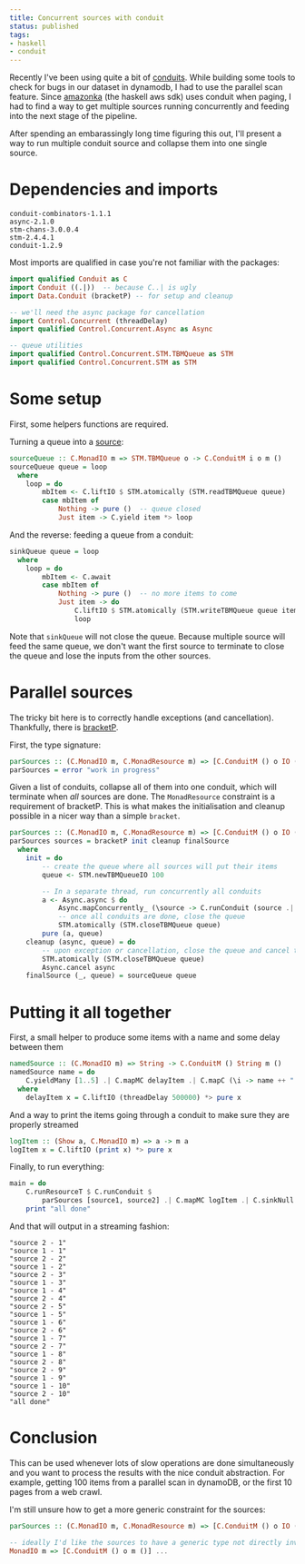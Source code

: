 ```yaml
---
title: Concurrent sources with conduit
status: published
tags:
- haskell
- conduit
---
```


Recently I've been using quite a bit of [conduits](http://hackage.haskell.org/package/conduit). While building some tools to check for bugs in our dataset in dynamodb, I had to use the parallel scan feature. Since [amazonka](https://hackage.haskell.org/package/amazonka) (the haskell aws sdk) uses conduit when paging, I had to find a way to get multiple sources running concurrently and feeding into the next stage of the pipeline.

After spending an embarassingly long time figuring this out, I'll present a way to run multiple conduit source and collapse them into one single source.

# Dependencies and imports

```
conduit-combinators-1.1.1
async-2.1.0
stm-chans-3.0.0.4
stm-2.4.4.1
conduit-1.2.9
```

Most imports are qualified in case you're not familiar with the packages:

```haskell
import qualified Conduit as C
import Conduit ((.|))  -- because C..| is ugly
import Data.Conduit (bracketP) -- for setup and cleanup

-- we'll need the async package for cancellation
import Control.Concurrent (threadDelay)
import qualified Control.Concurrent.Async as Async

-- queue utilities
import qualified Control.Concurrent.STM.TBMQueue as STM
import qualified Control.Concurrent.STM as STM

```

# Some setup

First, some helpers functions are required.

Turning a queue into a [source](http://hackage.haskell.org/package/conduit-1.2.9/docs/Data-Conduit.html#t:Source):
```haskell
sourceQueue :: C.MonadIO m => STM.TBMQueue o -> C.ConduitM i o m ()
sourceQueue queue = loop
  where
    loop = do
        mbItem <- C.liftIO $ STM.atomically (STM.readTBMQueue queue)
        case mbItem of
            Nothing -> pure ()  -- queue closed
            Just item -> C.yield item *> loop
```

And the reverse: feeding a queue from a conduit:

```haskell
sinkQueue queue = loop
  where
    loop = do
        mbItem <- C.await
        case mbItem of
            Nothing -> pure ()  -- no more items to come
            Just item -> do
                C.liftIO $ STM.atomically (STM.writeTBMQueue queue item)
                loop
```

Note that `sinkQueue` will not close the queue. Because multiple source will feed the same queue, we don't want the first source to terminate to close the queue and lose the inputs from the other sources.


# Parallel sources

The tricky bit here is to correctly handle exceptions (and cancellation). Thankfully, there is [bracketP](http://hackage.haskell.org/package/conduit-1.2.9/docs/Data-Conduit.html#v:bracketP).

First, the type signature:
```haskell
parSources :: (C.MonadIO m, C.MonadResource m) => [C.ConduitM () o IO ()] -> C.ConduitM () o m ()
parSources = error "work in progress"
```

Given a list of conduits, collapse all of them into one conduit, which will terminate when *all* sources are done.
The `MonadResource` constraint is a requirement of bracketP. This is what makes the initialisation and cleanup possible in a nicer way than a simple `bracket`.


```haskell
parSources :: (C.MonadIO m, C.MonadResource m) => [C.ConduitM () o IO ()] -> C.ConduitM () o m ()
parSources sources = bracketP init cleanup finalSource
  where
    init = do
        -- create the queue where all sources will put their items
        queue <- STM.newTBMQueueIO 100

        -- In a separate thread, run concurrently all conduits
        a <- Async.async $ do
            Async.mapConcurrently_ (\source -> C.runConduit (source .| sinkQueue queue)) sources
            -- once all conduits are done, close the queue
            STM.atomically (STM.closeTBMQueue queue)
        pure (a, queue)
    cleanup (async, queue) = do
        -- upon exception or cancellation, close the queue and cancel the threads
        STM.atomically (STM.closeTBMQueue queue)
        Async.cancel async
    finalSource (_, queue) = sourceQueue queue
```


# Putting it all together

First, a small helper to produce some items with a name and some delay between them

```haskell
namedSource :: (C.MonadIO m) => String -> C.ConduitM () String m ()
namedSource name = do
    C.yieldMany [1..5] .| C.mapMC delayItem .| C.mapC (\i -> name ++ " - " ++ show i)
  where
    delayItem x = C.liftIO (threadDelay 500000) *> pure x
```

And a way to print the items going through a conduit to make sure they are properly streamed

```haskell
logItem :: (Show a, C.MonadIO m) => a -> m a
logItem x = C.liftIO (print x) *> pure x
```

Finally, to run everything:

```haskell
main = do
    C.runResourceT $ C.runConduit $
        parSources [source1, source2] .| C.mapMC logItem .| C.sinkNull
    print "all done"
```

And that will output in a streaming fashion:

```
"source 2 - 1"
"source 1 - 1"
"source 2 - 2"
"source 1 - 2"
"source 2 - 3"
"source 1 - 3"
"source 1 - 4"
"source 2 - 4"
"source 2 - 5"
"source 1 - 5"
"source 1 - 6"
"source 2 - 6"
"source 1 - 7"
"source 2 - 7"
"source 1 - 8"
"source 2 - 8"
"source 2 - 9"
"source 1 - 9"
"source 1 - 10"
"source 2 - 10"
"all done"
```

# Conclusion
This can be used whenever lots of slow operations are done simultaneously and you want to process the results with the nice conduit abstraction. For example, getting 100 items from a parallel scan in dynamoDB, or the first 10 pages from a web crawl.

I'm still unsure how to get a more generic constraint for the sources:

```haskell
parSources :: (C.MonadIO m, C.MonadResource m) => [C.ConduitM () o IO ()] -> C.ConduitM () o m ()

-- ideally I'd like the sources to have a generic type not directly involving IO:
MonadIO m => [C.ConduitM () o m ()] ...
```
